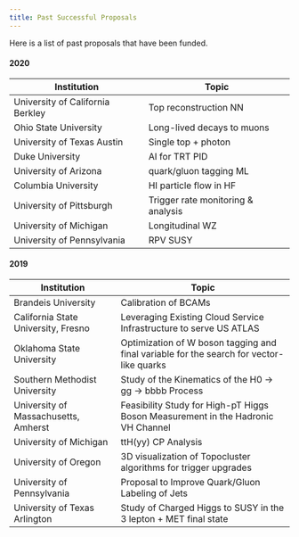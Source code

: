 ```yaml
---
title: Past Successful Proposals
---
```


Here is a list of past proposals that have been funded.

#### 2020

| Institution | Topic | 
|-------|--------|
| University of California Berkley	| Top reconstruction NN |
| Ohio State University |	Long-lived decays to muons |
| University of Texas Austin	| Single top + photon |
| Duke University |	AI for TRT PID |
| University of Arizona	| quark/gluon tagging ML |
| Columbia University | HI particle flow in HF |
| University of Pittsburgh | Trigger rate monitoring & analysis |
| University of Michigan | Longitudinal WZ |
| University of Pennsylvania | RPV SUSY |


#### 2019

| Institution | Topic | 
|-------|--------|
| Brandeis University | Calibration of BCAMs | 
| California State University, Fresno | Leveraging Existing Cloud Service Infrastructure to serve US ATLAS | 
| Oklahoma State University | Optimization of W boson tagging and final variable for the search for vector-like quarks |
| Southern Methodist University | Study of the Kinematics of the H0 -> gg -> bbbb Process |
| University of Massachusetts, Amherst | Feasibility Study for High-pT Higgs Boson Measurement in the Hadronic VH Channel |
| University of Michigan | ttH(yy) CP Analysis | 
| University of Oregon | 3D visualization of Topocluster algorithms for trigger upgrades | 
| University of Pennsylvania | Proposal to Improve Quark/Gluon Labeling of Jets |
| University of Texas Arlington | Study of Charged Higgs to SUSY in the 3 lepton + MET final state | 

